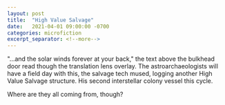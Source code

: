 ```yaml
---
layout: post
title:  "High Value Salvage"
date:   2021-04-01 09:00:00 -0700
categories: microfiction
excerpt_separator: <!--more-->
---
```

"...and the solar winds forever at your back," the text above the bulkhead door read though the translation lens overlay. The astroarchaeologists will have a field day with this, the salvage tech mused, logging another High Value Salvage structure. His second interstellar colony vessel this cycle. 

Where are they all coming from, though?